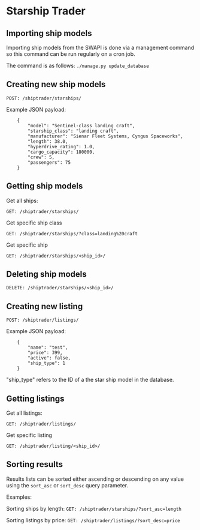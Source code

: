 # Starship Trader

## Importing ship models

Importing ship models from the SWAPI is done via a management command so this command can be run regularly on a cron job.

The command is as follows: `./manage.py update_database`

## Creating new ship models

`POST: /shiptrader/starships/`

Example JSON payload:

```
    {
        "model": "Sentinel-class landing craft",
        "starship_class": "landing craft",
        "manufacturer": "Sienar Fleet Systems, Cyngus Spaceworks",
        "length": 38.0,
        "hyperdrive_rating": 1.0,
        "cargo_capacity": 180000,
        "crew": 5,
        "passengers": 75
    }
```

## Getting ship models

Get all ships:

`GET: /shiptrader/starships/`

Get specific ship class

`GET: /shiptrader/starships/?class=landing%20craft`

Get specific ship

`GET: /shiptrader/starships/<ship_id>/`

## Deleting ship models

`DELETE: /shiptrader/starships/<ship_id>/`

## Creating new listing

`POST: /shiptrader/listings/`

Example JSON payload:

```
    {
        "name": "test",
        "price": 399,
        "active": false,
        "ship_type": 1
    }
```

"ship_type" refers to the ID of a the star ship model in the database.

## Getting listings

Get all listings:

`GET: /shiptrader/listings/`

Get specific listing 

`GET: /shiptrader/listing/<ship_id>/`

## Sorting results

Results lists can be sorted either ascending or descending on any value using the `sort_asc` or `sort_desc` query parameter.

Examples:

Sorting ships by length: `GET: /shiptrader/starships/?sort_asc=length`

Sorting listings by price: `GET: /shiptrader/listings/?sort_desc=price`



